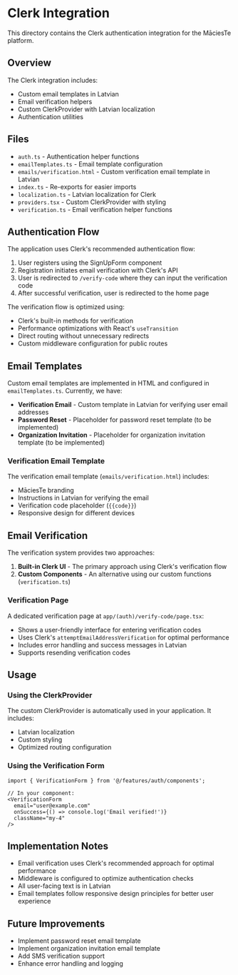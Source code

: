 # Clerk Integration

This directory contains the Clerk authentication integration for the MāciesTe platform.

## Overview

The Clerk integration includes:

- Custom email templates in Latvian
- Email verification helpers
- Custom ClerkProvider with Latvian localization
- Authentication utilities

## Files

- `auth.ts` - Authentication helper functions
- `emailTemplates.ts` - Email template configuration
- `emails/verification.html` - Custom verification email template in Latvian
- `index.ts` - Re-exports for easier imports
- `localization.ts` - Latvian localization for Clerk
- `providers.tsx` - Custom ClerkProvider with styling
- `verification.ts` - Email verification helper functions

## Authentication Flow

The application uses Clerk's recommended authentication flow:

1. User registers using the SignUpForm component
2. Registration initiates email verification with Clerk's API
3. User is redirected to `/verify-code` where they can input the verification code
4. After successful verification, user is redirected to the home page

The verification flow is optimized using:
- Clerk's built-in methods for verification
- Performance optimizations with React's `useTransition`
- Direct routing without unnecessary redirects
- Custom middleware configuration for public routes

## Email Templates

Custom email templates are implemented in HTML and configured in `emailTemplates.ts`. Currently, we have:

- **Verification Email** - Custom template in Latvian for verifying user email addresses
- **Password Reset** - Placeholder for password reset template (to be implemented)
- **Organization Invitation** - Placeholder for organization invitation template (to be implemented)

### Verification Email Template

The verification email template (`emails/verification.html`) includes:

- MāciesTe branding
- Instructions in Latvian for verifying the email
- Verification code placeholder (`{{code}}`)
- Responsive design for different devices

## Email Verification

The verification system provides two approaches:

1. **Built-in Clerk UI** - The primary approach using Clerk's verification flow
2. **Custom Components** - An alternative using our custom functions (`verification.ts`)

### Verification Page

A dedicated verification page at `app/(auth)/verify-code/page.tsx`:
- Shows a user-friendly interface for entering verification codes
- Uses Clerk's `attemptEmailAddressVerification` for optimal performance
- Includes error handling and success messages in Latvian
- Supports resending verification codes

## Usage

### Using the ClerkProvider

The custom ClerkProvider is automatically used in your application. It includes:

- Latvian localization
- Custom styling
- Optimized routing configuration

### Using the Verification Form

```tsx
import { VerificationForm } from '@/features/auth/components';

// In your component:
<VerificationForm 
  email="user@example.com" 
  onSuccess={() => console.log('Email verified!')} 
  className="my-4"
/>
```

## Implementation Notes

- Email verification uses Clerk's recommended approach for optimal performance
- Middleware is configured to optimize authentication checks
- All user-facing text is in Latvian
- Email templates follow responsive design principles for better user experience

## Future Improvements

- Implement password reset email template
- Implement organization invitation email template
- Add SMS verification support
- Enhance error handling and logging 